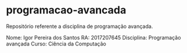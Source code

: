 # programacao-avancada
Repositório referente a disciplina de programação avançada.

Nome: Igor Pereira dos Santos
RA: 2017207645
Disciplina: Programação avançada
Curso: Ciência da Computação
